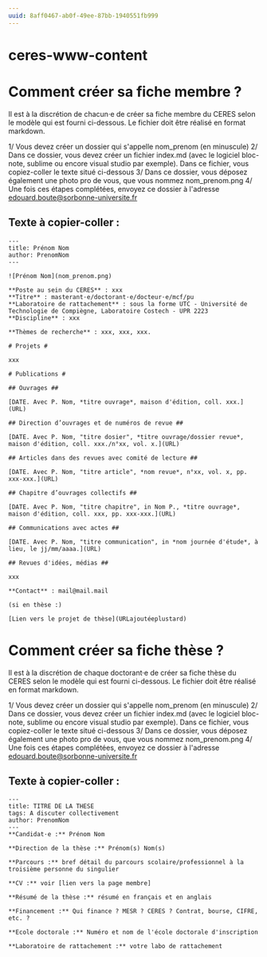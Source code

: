 ```yaml
---
uuid: 8aff0467-ab0f-49ee-87bb-1940551fb999
---
```


# ceres-www-content

# Comment créer sa fiche membre ?
Il est à la discrétion de chacun·e de créer sa fiche membre du CERES selon le modèle qui est fourni ci-dessous. Le fichier doit être réalisé en format markdown. 

1/ Vous devez créer un dossier qui s'appelle nom_prenom (en minuscule) 
2/ Dans ce dossier, vous devez créer un fichier index.md (avec le logiciel bloc-note, sublime ou encore visual studio par exemple). Dans ce fichier, vous copiez-coller le texte situé ci-dessous
3/ Dans ce dossier, vous déposez également une photo pro de vous, que vous nommez nom_prenom.png
4/ Une fois ces étapes complétées, envoyez ce dossier à l'adresse edouard.boute@sorbonne-universite.fr

## Texte à copier-coller : 
```
---
title: Prénom Nom
author: PrenomNom
---

![Prénom Nom](nom_prenom.png)

**Poste au sein du CERES** : xxx
**Titre** : masterant·e/doctorant·e/docteur·e/mcf/pu
**Laboratoire de rattachement** : sous la forme UTC - Université de Technologie de Compiègne, Laboratoire Costech - UPR 2223
**Discipline** : xxx

**Thèmes de recherche** : xxx, xxx, xxx.

# Projets #

xxx

# Publications #

## Ouvrages ##

[DATE. Avec P. Nom, *titre ouvrage*, maison d'édition, coll. xxx.](URL)

## Direction d’ouvrages et de numéros de revue ##

[DATE. Avec P. Nom, "titre dosier", *titre ouvrage/dossier revue*, maison d'édition, coll. xxx./n°xx, vol. x.](URL)

## Articles dans des revues avec comité de lecture ##

[DATE. Avec P. Nom, "titre article", *nom revue*, n°xx, vol. x, pp. xxx-xxx.](URL)

## Chapitre d’ouvrages collectifs ##

[DATE. Avec P. Nom, "titre chapitre", in Nom P., *titre ouvrage*, maison d'édition, coll. xxx, pp. xxx-xxx.](URL)

## Communications avec actes ##

[DATE. Avec P. Nom, "titre communication", in *nom journée d'étude*, à lieu, le jj/mm/aaaa.](URL)

## Revues d'idées, médias ##

xxx

**Contact** : mail@mail.mail

(si en thèse :)

[Lien vers le projet de thèse](URLajoutéeplustard)
```


# Comment créer sa fiche thèse ?
Il est à la discrétion de chaque doctorant·e de créer sa fiche thèse du CERES selon le modèle qui est fourni ci-dessous. Le fichier doit être réalisé en format markdown. 

1/ Vous devez créer un dossier qui s'appelle nom_prenom (en minuscule) 
2/ Dans ce dossier, vous devez créer un fichier index.md (avec le logiciel bloc-note, sublime ou encore visual studio par exemple). Dans ce fichier, vous copiez-coller le texte situé ci-dessous
3/ Dans ce dossier, vous déposez également une photo pro de vous, que vous nommez nom_prenom.png
4/ Une fois ces étapes complétées, envoyez ce dossier à l'adresse edouard.boute@sorbonne-universite.fr

## Texte à copier-coller : 
```
---
title: TITRE DE LA THESE
tags: A discuter collectivement
author: PrenomNom
---
**Candidat·e :** Prénom Nom

**Direction de la thèse :** Prénom(s) Nom(s)

**Parcours :** bref détail du parcours scolaire/professionnel à la troisième personne du singulier

**CV :** voir [lien vers la page membre]

**Résumé de la thèse :** résumé en français et en anglais

**Financement :** Qui finance ? MESR ? CERES ? Contrat, bourse, CIFRE, etc. ?

**Ecole doctorale :** Numéro et nom de l'école doctorale d'inscription

**Laboratoire de rattachement :** votre labo de rattachement
```

